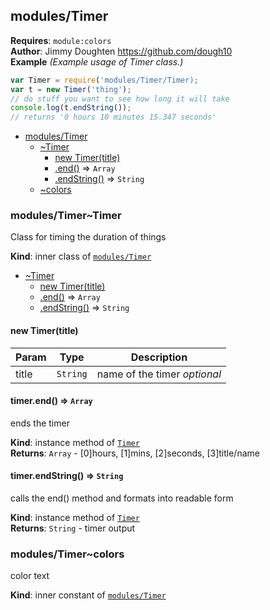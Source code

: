 <a name="module_modules/Timer"></a>

## modules/Timer
**Requires**: <code>module:colors</code>  
**Author**: Jimmy Doughten <https://github.com/dough10>  
**Example** *(Example usage of Timer class.)*  
```js
var Timer = require('modules/Timer/Timer);
var t = new Timer('thing');
// do stuff you want to see how long it will take
console.log(t.endString());
// returns '0 hours 10 minutes 15.347 seconds'
```

* [modules/Timer](#module_modules/Timer)
    * [~Timer](#module_modules/Timer..Timer)
        * [new Timer(title)](#new_module_modules/Timer..Timer_new)
        * [.end()](#module_modules/Timer..Timer+end) ⇒ <code>Array</code>
        * [.endString()](#module_modules/Timer..Timer+endString) ⇒ <code>String</code>
    * [~colors](#module_modules/Timer..colors)

<a name="module_modules/Timer..Timer"></a>

### modules/Timer~Timer
Class for timing the duration of things

**Kind**: inner class of [<code>modules/Timer</code>](#module_modules/Timer)  

* [~Timer](#module_modules/Timer..Timer)
    * [new Timer(title)](#new_module_modules/Timer..Timer_new)
    * [.end()](#module_modules/Timer..Timer+end) ⇒ <code>Array</code>
    * [.endString()](#module_modules/Timer..Timer+endString) ⇒ <code>String</code>

<a name="new_module_modules/Timer..Timer_new"></a>

#### new Timer(title)

| Param | Type | Description |
| --- | --- | --- |
| title | <code>String</code> | name of the timer *optional* |

<a name="module_modules/Timer..Timer+end"></a>

#### timer.end() ⇒ <code>Array</code>
ends the timer

**Kind**: instance method of [<code>Timer</code>](#module_modules/Timer..Timer)  
**Returns**: <code>Array</code> - [0]hours, [1]mins, [2]seconds, [3]title/name  
<a name="module_modules/Timer..Timer+endString"></a>

#### timer.endString() ⇒ <code>String</code>
calls the end() method and formats into readable form

**Kind**: instance method of [<code>Timer</code>](#module_modules/Timer..Timer)  
**Returns**: <code>String</code> - timer output  
<a name="module_modules/Timer..colors"></a>

### modules/Timer~colors
color text

**Kind**: inner constant of [<code>modules/Timer</code>](#module_modules/Timer)  
